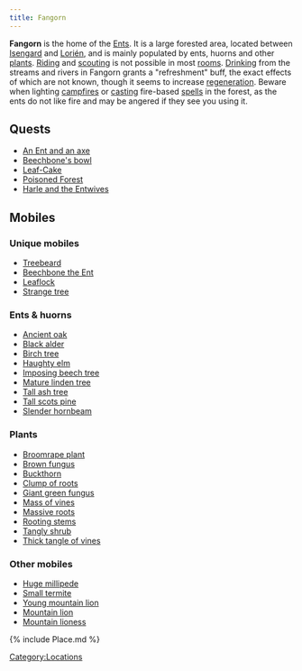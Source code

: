 ```yaml
---
title: Fangorn
---
```


**Fangorn** is the home of the [Ents](Ent "wikilink"). It is a large
forested area, located between [Isengard](Isengard "wikilink") and
[Lorién](Lorién "wikilink"), and is mainly populated by ents, huorns and
other [plants](plant "wikilink"). [Riding](Ride "wikilink") and
[scouting](scout "wikilink") is not possible in most
[rooms](room "wikilink"). [Drinking](Drink "wikilink") from the streams
and rivers in Fangorn grants a "refreshment" buff, the exact effects of
which are not known, though it seems to increase
[regeneration](regeneration "wikilink"). Beware when lighting
[campfires](camp "wikilink") or [casting](cast "wikilink") fire-based
[spells](spell "wikilink") in the forest, as the ents do not like fire
and may be angered if they see you using it.

## Quests

- [An Ent and an axe](Quest#An_Ent_and_an_axe "wikilink")
- [Beechbone's bowl](Quest#Beechbone.27s_bowl "wikilink")
- [Leaf-Cake](Quest#Leaf-Cake "wikilink")
- [Poisoned Forest](Quest#Poisoned_Forest "wikilink")
- [Harle and the Entwives](Quest#Harle_and_the_Entwives "wikilink")

## Mobiles

### Unique mobiles

- [Treebeard](Treebeard "wikilink")
- [Beechbone the Ent](Beechbone_the_Ent "wikilink")
- [Leaflock](Leaflock "wikilink")
- [Strange tree](Strange_tree "wikilink")

### Ents & huorns

- [Ancient oak](Ancient_oak "wikilink")
- [Black alder](Black_alder "wikilink")
- [Birch tree](Birch_tree "wikilink")
- [Haughty elm](Haughty_elm "wikilink")
- [Imposing beech tree](Imposing_beech_tree "wikilink")
- [Mature linden tree](Mature_linden_tree "wikilink")
- [Tall ash tree](Tall_ash_tree "wikilink")
- [Tall scots pine](Tall_scots_pine "wikilink")
- [Slender hornbeam](Slender_hornbeam "wikilink")

### Plants

- [Broomrape plant](Broomrape_plant "wikilink")
- [Brown fungus](Brown_fungus "wikilink")
- [Buckthorn](Buckthorn "wikilink")
- [Clump of roots](Clump_of_roots "wikilink")
- [Giant green fungus](Giant_green_fungus "wikilink")
- [Mass of vines](Mass_of_vines "wikilink")
- [Massive roots](Massive_roots "wikilink")
- [Rooting stems](Rooting_stems "wikilink")
- [Tangly shrub](Tangly_shrub "wikilink")
- [Thick tangle of vines](Thick_tangle_of_vines "wikilink")

### Other mobiles

- [Huge millipede](Huge_millipede "wikilink")
- [Small termite](Small_termite "wikilink")
- [Young mountain lion](Young_mountain_lion "wikilink")
- [Mountain lion](Mountain_lion "wikilink")
- [Mountain lioness](Mountain_lioness "wikilink")

{% include Place.md %}

[Category:Locations](Category:Locations "wikilink")